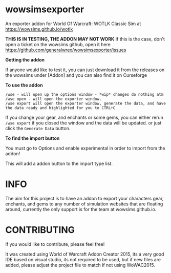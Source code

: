 # wowsimsexporter
An exporter addon for World Of Warcraft: WOTLK Classic Sim at  https://wowsims.github.io/wotlk


**THIS IS IN TESTING, THE ADDON MAY NOT WORK**
If this is the case, don't open a ticket on the wowsims github, open it here <https://github.com/generalwrex/wowsimsexporter/issues>

**Getting the addon**

If anyone would like to test it, you can just download it from the releases on the wowsims under [Addon] and you can also find it on Curseforge


**To use the addon**

    /wse - will open up the options window - *wip* changes do nothing atm
    /wse open - will open the exporter window.
    /wse export will open the exporter window, generate the data, and have the data ready and highlighted for you to CTRL+C

If you change your gear, and enchants or some gems, you can either rerun `/wse export` if you closed the window and the data will be updated. or just click the `Generate Data` button.

**To find the import button**

You must go to Options and enable experimental in order to import from the addon!

This will add a addon button to the import type list.


# INFO
The aim for this project is to have an addon to export your characters gear, enchants, and gems to any number of simulation websites that are floating around, currently the only support is for the team at wowsims.github.io.


# CONTRIBUTING
If you would like to contribute, please feel free!

It was created using World of Warcraft Addon Creator 2015, its a very good IDE based on visual studio, its not required to be used, but if new files are added, please adjust the project file to match if not using WoWAC2015.



